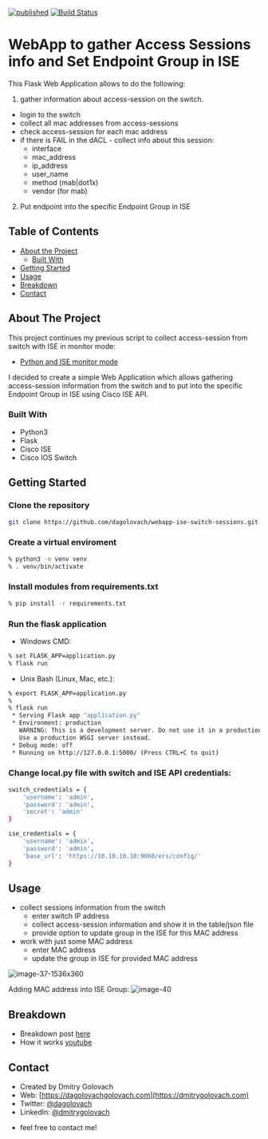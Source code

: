 [![published](https://static.production.devnetcloud.com/codeexchange/assets/images/devnet-published.svg)](https://developer.cisco.com/codeexchange/github/repo/dagolovach/webapp-ise-switch-sessions) [![Build Status](https://travis-ci.com/dagolovach/webapp-ise-switch-sessions.svg?branch=master)](https://travis-ci.com/dagolovach/webapp-ise-switch-sessions)

# WebApp to gather Access Sessions info and Set Endpoint Group in ISE

This Flask Web Application allows to do the following:
1. gather information about access-session on the switch.
- login to the switch
- collect all mac addresses from access-sessions
- check access-session for each mac address
- if there is FAIL in the dACL - collect info about this session:
    - interface
    - mac_address
    - ip_address
    - user_name
    - method (mab|dot1x)
    - vendor (for mab)
2. Put endpoint into the specific Endpoint Group in ISE

<!-- TABLE OF CONTENTS -->
## Table of Contents
* [About the Project](#about-the-project)
  * [Built With](#built-with)
* [Getting Started](#getting-started)
* [Usage](#usage)
* [Breakdown](#breakdown)
* [Contact](#contact)

<!-- ABOUT THE PROJECT -->
## About The Project
This project continues my previous script to collect access-session from switch with ISE in monitor mode:

* [Python and ISE monitor mode](https://dmitrygolovach.com/python-and-ise-monitor-mode/)

I decided to create a simple Web Application which allows gathering access-session information from the switch and to put into the specific Endpoint Group in ISE using Cisco ISE API.

### Built With
* Python3
* Flask
* Cisco ISE
* Cisco IOS Switch

<!-- GETTING STARTED -->
## Getting Started

### Clone the repository
```sh
git clone https://github.com/dagolovach/webapp-ise-switch-sessions.git 
```

### Create a virtual enviroment
```sh
% python3 -m venv venv
% . venv/bin/activate
```

### Install modules from requirements.txt
```sh
% pip install -r requirements.txt
```

### Run the flask application

* Windows CMD:
```sh
% set FLASK_APP=application.py
% flask run
```

* Unix Bash (Linux, Mac, etc.):
```sh
% export FLASK_APP=application.py
%
% flask run                    
 * Serving Flask app "application.py"
 * Environment: production
   WARNING: This is a development server. Do not use it in a production deployment.
   Use a production WSGI server instead.
 * Debug mode: off
 * Running on http://127.0.0.1:5000/ (Press CTRL+C to quit)
```

### Change local.py file with switch and ISE API credentials:
```sh
switch_credentials = {
    'username': 'admin',
    'password': 'admin',
    'secret': 'admin'
}

ise_credentials = {
    'username': 'admin',
    'password': 'admin',
    'base_url': 'https://10.10.10.10:9060/ers/config/'
}
```

<!-- USAGE EXAMPLES -->
## Usage
* collect sessions information from the switch
    * enter switch IP address
    * collect access-session information and show it in the table/json file
    * provide option to update group in the ISE for this MAC address
* work with just some MAC address
    * enter MAC address
    * update the group in ISE for provided MAC address

![image-37-1536x360](https://user-images.githubusercontent.com/39305133/81471719-aa931f80-91b8-11ea-9854-107b8824e1a3.png)

Adding MAC address into ISE Group:
![image-40](https://user-images.githubusercontent.com/39305133/81471736-cdbdcf00-91b8-11ea-9810-1225b0abf82f.png)


<!-- BREAKDOWN -->
## Breakdown
* Breakdown post [here](https://dmitrygolovach.com/webapp-ise-python-flask/)
* How it works [youtube](https://youtu.be/xbWCEKQG22c)

<!-- CONTACT -->
## Contact
* Created by Dmitry Golovach
* Web: [https://dagolovachgolovach.com](https://dmitrygolovach.com) 
* Twitter: [@dagolovach](https://twitter.com/dagolovach)
* LinkedIn: [@dmitrygolovach](https://www.linkedin.com/in/dmitrygolovach/)

- feel free to contact me!
